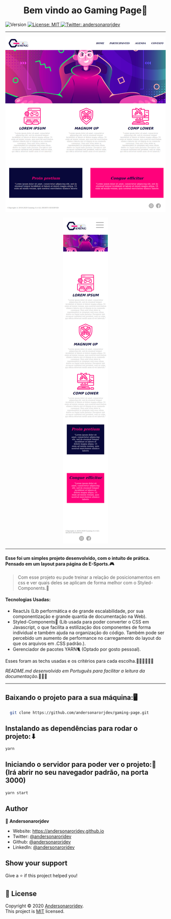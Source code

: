 <h1 align="center">Bem vindo ao Gaming Page👋</h1>
<p>
  <img alt="Version" src="https://img.shields.io/badge/version-0.1.0-blue.svg?cacheSeconds=2592000" />
  <a href="LICENSE" target="_blank">
    <img alt="License: MIT" src="https://img.shields.io/badge/License-MIT-yellow.svg" />
  </a>
  <a href="https://twitter.com/andersonarorjdev" target="_blank">
    <img alt="Twitter: andersonarorjdev" src="https://img.shields.io/twitter/follow/andersonarrjdev.svg?style=social" />
  </a>
</p>

***

<p align="center">
  <img src="./src/assets/screen/Desktop.png" alt="Desktop Print Screen">
</p>

<p align="center">
   <img src="./src/assets/screen/Mobile.png" alt="Desktop Print Screen">
</p>

***
<h4>Esse foi um simples projeto desenvolvido, com o intuíto de prática. Pensado em um layout para página de E-Sports.🎮</h4>
 
> Com esse projeto eu pude treinar a relação de posicionamentos em css e ver quais deles se aplicam de forma melhor com o Styled-Components.🚀

#### Tecnologias Usadas:
- ReactJs (Lib performática e de grande escalabilidade, por sua componentização e grande quantia de documentação na Web).
- Styled-Components💅 (Lib usada para poder converter o CSS em Javascript, o que facilita a estilização dos componentes de forma individual e também ajuda na organização do código. Também pode ser percebido um  aumento de performance no carregamento do layout do que os arquivos em .CSS padrão.).
- Gerenciador de pacotes YARN🐈 (Optado por gosto pessoal).

Esses foram as techs usadas e os critérios para cada escolha.👨🏽‍💻🤷🏽‍♂️

*README.md desenvolvido em Portuguẽs para facilitar a leitura da documentação.*🙅🏼‍♂️
***

## Baixando o projeto para a sua máquina:🖥
```sh
  git clone https://github.com/andersonarorjdev/gaming-page.git
```


## Instalando as dependências para rodar o projeto:⬇

```sh
yarn 
```

## Iniciando o servidor para poder ver o projeto:👀(Irá abrir no seu navegador padrão, na porta 3000)

```sh
yarn start 
``` 

## Author

👤 **Andersonarorjdev**

* Website: https://andersonarorjdev.github.io
* Twitter: [@andersonarorjdev](https://twitter.com/andersonarorjdev)
* Github: [@andersonarorjdev](https://github.com/andersonarorjdev)
* LinkedIn: [@andersonarorjdev](https://linkedin.com/in/andersonarorjdev)

## Show your support

Give a ⭐️ if this project helped you!

## 📝 License

Copyright © 2020 [Andersonarorjdev](https://github.com/andersonarorjdev).<br />
This project is [MIT](LICENSE) licensed.

